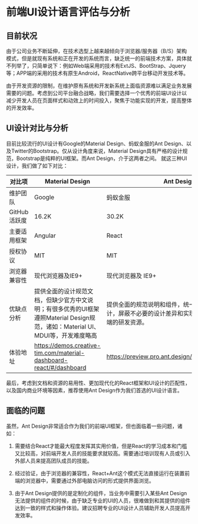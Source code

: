 # 前端UI设计语言评估与分析

## 目前状况

由于公司业务不断延伸，在技术选型上越来越倾向于浏览器/服务器（B/S）架构模式，但是就现有系统和正在开发的系统而言，缺乏统一的前端技术方案，具体就不列举了，只简单说下：例如Web端采用的技术有ExtJS、BootStrap、Jquery等；APP端的采用的技术有原生Android，ReactNative跨平台移动开发技术等。

由于开发资源的限制，在维护原有系统和开发新系统上面临资源难以满足业务发展需要的问题。考虑到公司平台融合战略，我们需要选择一个优秀的前端UI设计以减少开发人员在页面样式和动效上的时间投入，聚焦于功能实现的开发，提高整体的开发效率。

## UI设计对比与分析

目前比较流行的UI设计有Google的Material Design、蚂蚁金服的Ant Design、以及Twitter的Bootstrap。仅从设计角度来说，Material Design具有严格的设计规范，Bootstrap是纯粹的UI框架。而Ant Design，介于这两者之间。
就这三种UI设计，我们做了如下对比：

| 对比项       | Material Design                                                                                                                | Ant Design                                                                                                       | Bootstrap                                                                                          |
| ------------ | ------------------------------------------------------------------------------------------------------------------------------ | ---------------------------------------------------------------------------------------------------------------- | -------------------------------------------------------------------------------------------------- |
| 维护团队     | Google                                                                                                                         | 蚂蚁金服                                                                                                         | Twitter                                                                                            |
| GitHub活跃度 | 16.2K                                                                                                                          | 30.2K                                                                                                            | 126K                                                                                               |
| 主要适用框架 | Angular                                                                                                                        | React                                                                                                            | Jquery                                                                                             |
| 授权协议     | MIT                                                                                                                            | MIT                                                                                                              | MIT                                                                                                |
| 浏览器兼容性 | 现代浏览器及IE9+                                                                                                               | 现代浏览器及 IE9+                                                                                                | 现代浏览器及 IE8+                                                                                  |
| 优缺点分析   | 提供全面的设计规范文档，但缺少官方中文说明；有很多优秀的UI框架遵照Material Design规范，诸如：Material UI、MDUI等，开发难度略高 | 提供全面的规范说明和组件，统一中台项目的前端 UI 设计，屏蔽不必要的设计差异和实现成本，解放设计和前端的研发资源。 | 适用于大部分前台项目的页面开发，基于它的插件也非常多，但在引用后导致管理混乱和不便的情况也很普遍。 |
| 体验地址     | <https://demos.creative-tim.com/material-dashboard-react/#/dashboard>                                                          | https://preview.pro.ant.design/#/dashboard/analysis                                                              | http://adminlte.la998.com/                                                                         |

最后，考虑到文档和资源的易用性、更加现代化的React框架和UI设计的匹配性，以及国内商业环境等因素，推荐使用Ant Design作为我们首选的UI设计语言。

## 面临的问题

虽然，Ant Design非常适合作为我们的前端UI框架，但也面临着一些问题，诸如：

1. 需要结合React才能最大程度发挥其实用价值，但是React的学习成本和门槛又比较高，对前端开发人员的技能要求就较高。需要通过培训现有人员或引入外部人员来提高团队成员的技能。

2. 经过验证，由于浏览器的兼容性，React+Ant这个模式无法直接运行在装置前端的浏览器中，需要通过外部电脑访问的形式提供界面浏览。

3. 由于Ant Design提供的是定制化的组件，当业务中需要引入某些Ant Design无法提供的组件的时候，由于缺乏专业的UI的人员，很难做到和其提供的组件达到一致的样式和操作体验。建议招聘专业的UI设计人员辅助开发人员提高开发效率。
